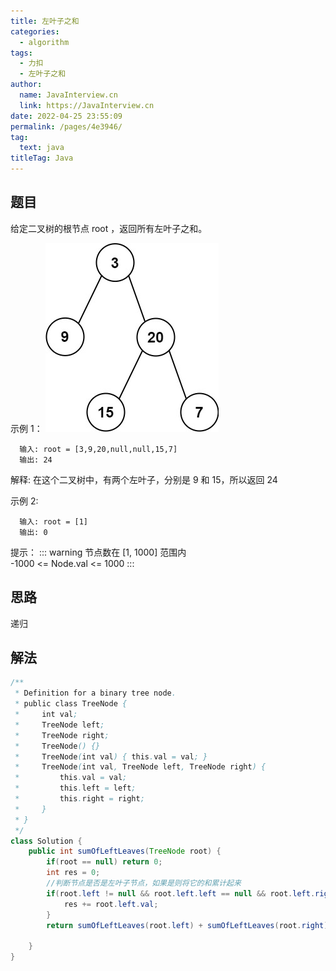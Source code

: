 ```yaml
---
title: 左叶子之和
categories: 
  - algorithm
tags: 
  - 力扣
  - 左叶子之和
author: 
  name: JavaInterview.cn
  link: https://JavaInterview.cn
date: 2022-04-25 23:55:09
permalink: /pages/4e3946/
tag: 
  text: java
titleTag: Java
---
```



## 题目
给定二叉树的根节点 root ，返回所有左叶子之和。

示例 1：
![](/media/pictures/leetcode/leftsum-tree.jpeg)

      输入: root = [3,9,20,null,null,15,7] 
      输出: 24 

解释: 在这个二叉树中，有两个左叶子，分别是 9 和 15，所以返回 24


示例 2:

      输入: root = [1]
      输出: 0

提示：
::: warning
节点数在 [1, 1000] 范围内\
-1000 <= Node.val <= 1000
:::

## 思路
递归

## 解法
```java
/**
 * Definition for a binary tree node.
 * public class TreeNode {
 *     int val;
 *     TreeNode left;
 *     TreeNode right;
 *     TreeNode() {}
 *     TreeNode(int val) { this.val = val; }
 *     TreeNode(int val, TreeNode left, TreeNode right) {
 *         this.val = val;
 *         this.left = left;
 *         this.right = right;
 *     }
 * }
 */
class Solution {
    public int sumOfLeftLeaves(TreeNode root) {
        if(root == null) return 0;
        int res = 0;
        //判断节点是否是左叶子节点，如果是则将它的和累计起来
        if(root.left != null && root.left.left == null && root.left.right == null){
            res += root.left.val;
        }
        return sumOfLeftLeaves(root.left) + sumOfLeftLeaves(root.right) + res;
 
    }
}



```